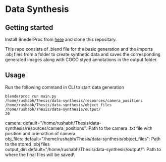 # Data Synthesis



## Getting started

Install BnederProc from [here](https://github.com/DLR-RM/BlenderProc) and clone this repositary.

This repo consists of .blend file for the basic generation and the imports .obj files from a folder to create synthetic data and saves the corresponding generated images along with COCO styed annotations in the output folder.

## Usage

Run the following command in CLI to start data generation 

```
blenderproc run main.py 
/home/rushabh/Thesis/data-synthesis/resources/camera_positions 
/home/rushabh/Thesis/data-synthesis/object_files
/home/rushabh/Thesis/data-synthesis/output/
20
```

camera: default="/home/rushabh/Thesis/data-synthesis/resources/camera_positions": Path to the camera .txt file with position and orienattion of camera\
obj_files: default="/home/rushabh/Thesis/data-synthesis/object_files": Path to the stored .obj files\
output_dir: default="/home/rushabh/Thesis/data-synthesis/output/": Path to where the final files will be saved\
